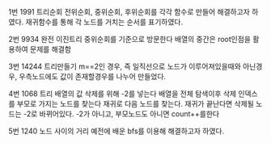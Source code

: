 1번 1991 트리순회
  전위순회, 중위순회, 후위순회를 각각 함수로 만들어 해결하고자 하였다.
  재귀함수를 통해 각 노드를 거치는 순서를 표기하였다.

2번 9934 완전 이진트리
  중위순회를 기준으로 방문한다
  배열의 중간은 root인점을 활용하여 문제를 해결함 

3번 14244 트리만들기
  m==2인 경우, 즉 일직선으로 노드가 이루어져있을때와 
  아닌경우, 우측노드에도 값이 존재할경우를 나누어 만들었다.

4번 1068 트리
  배열의 값 삭제를 위해 -2를 넣는다
  배열을 전체 탐색이후 삭제 인덱스를 부모로 가지는 노드를 찾는다
  재귀로 다음 노드를 찾는다. 
  재귀가 끝난다면 삭제될 노드는 -2로 바뀌어있다.
  -2가 아니고, 부모노드도 아니면 count++를한다

5번 1240 노드 사이의 거리
  예전에 배운 bfs를 이용해 해결하고자 하였다.   

